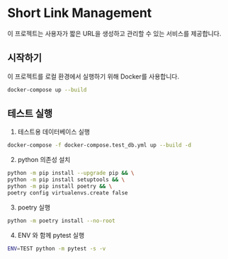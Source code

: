 # Short Link Management

이 프로젝트는 사용자가 짧은 URL을 생성하고 관리할 수 있는 서비스를 제공합니다.


## 시작하기
이 프로젝트를 로컬 환경에서 실행하기 위해 Docker를 사용합니다.
```bash
docker-compose up --build
```

## 테스트 실행
1. 테스트용 데이터베이스 실행
```bash
docker-compose -f docker-compose.test_db.yml up --build -d
```
2. python 의존성 설치
```bash
python -m pip install --upgrade pip && \
python -m pip install setuptools && \
python -m pip install poetry && \
poetry config virtualenvs.create false 
```
3. poetry 실행
```bash
python -m poetry install --no-root
```

4. ENV 와 함께 pytest 실행
```bash
ENV=TEST python -m pytest -s -v 
```
